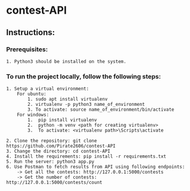 # contest-API

## Instructions:

### Prerequisites:
    1. Python3 should be installed on the system.

### To run the project locally, follow the following steps:
    1. Setup a virtual environment:
        For ubuntu:
            1. sudo apt install virtualenv
            2. virtualenv -p python3 name_of_environment
            3. To activate: source name_of_environment/bin/activate
        For windows:
            1.	pip install virtualenv
            2.	python -m venv <path for creating virtualenv>
            3.	To activate: <virtualenv path>\Scripts\activate

    2. Clone the repository: git clone https://github.com/Pirate2606/contest-API
    3. Change the directory: cd contest-API
    4. Install the requirements: pip install -r requirements.txt
    5. Run the server: python3 app.py
    6. Use Postman to fetch results from API using following endpoints:
        -> Get all the contests: http://127.0.0.1:5000/contests
        -> Get the number of contests: http://127.0.0.1:5000/contests/count
